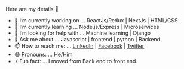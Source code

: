  Here are my details 👋
 
 - 🔭 I’m currently working on ... ReactJs/Redux | NextJs | HTML/CSS
 - 🌱 I’m currently learning ... Node.js/Express | Microservices
 - 🤔 I’m looking for help with ... Machine learning | Django
 - 💬 Ask me about ... Javascript | frontend | python | Backend
 - 📫 How to reach me: ... [LinkedIn](https://www.linkedin.com/in/rohan-sharma-532847129) | [Facebook](https://www.facebook.com/rbohre.rb7) | [Twitter](https://twitter.com/rohansb540)
 - 😄 Pronouns: ... He/Him
 - ⚡ Fun fact: ... I moved from Back end to front end.

<!--
**rohans540/rohans540** is a ✨ _special_ ✨ repository because its `README.md` (this file) appears on your GitHub profile.
-->
